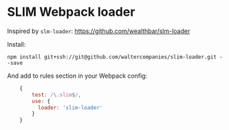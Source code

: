 # SLIM Webpack loader

Inspired by `slm-loader`: https://github.com/wealthbar/slm-loader

Install:

    npm install git+ssh://git@github.com/waltercompanies/slim-loader.git --save

And add to rules section in your Webpack config:

```js
    {
        test: /\.slim$/,
        use: {
          loader: 'slim-loader'
        }
    }
```
